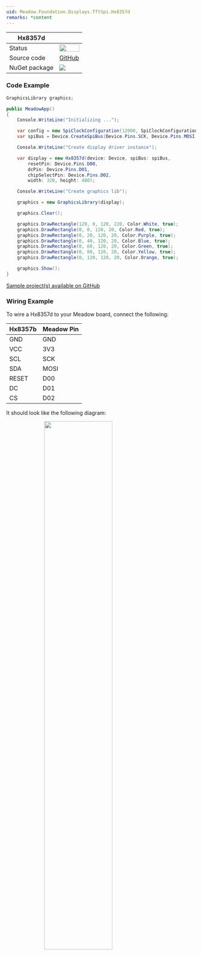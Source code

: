 ```yaml
---
uid: Meadow.Foundation.Displays.TftSpi.Hx8357d
remarks: *content
---
```


| Hx8357d | |
|--------|--------|
| Status | <img src="https://img.shields.io/badge/Working-brightgreen" style="width: auto; height: -webkit-fill-available;" /> |
| Source code | [GitHub](https://github.com/WildernessLabs/Meadow.Foundation/tree/master/Source/Meadow.Foundation.Peripherals/Displays.TftSpi.Hx8357d) |
| NuGet package | <a href="https://www.nuget.org/packages/Meadow.Foundation.Displays.TftSpi/" target="_blank"><img src="https://img.shields.io/nuget/v/Meadow.Foundation.Displays.TftSpi.svg?label=Meadow.Foundation.Displays.TftSpi" /></a> |

### Code Example

```csharp
GraphicsLibrary graphics;

public MeadowApp()
{
    Console.WriteLine("Initializing ...");

    var config = new SpiClockConfiguration(12000, SpiClockConfiguration.Mode.Mode0);
    var spiBus = Device.CreateSpiBus(Device.Pins.SCK, Device.Pins.MOSI, Device.Pins.MISO, config);

    Console.WriteLine("Create display driver instance");

    var display = new Hx8357d(device: Device, spiBus: spiBus,
        resetPin: Device.Pins.D00,
        dcPin: Device.Pins.D01,
        chipSelectPin: Device.Pins.D02,
        width: 320, height: 480);

    Console.WriteLine("Create graphics lib");

    graphics = new GraphicsLibrary(display);

    graphics.Clear();

    graphics.DrawRectangle(120, 0, 120, 220, Color.White, true);
    graphics.DrawRectangle(0, 0, 120, 20, Color.Red, true);
    graphics.DrawRectangle(0, 20, 120, 20, Color.Purple, true);
    graphics.DrawRectangle(0, 40, 120, 20, Color.Blue, true);
    graphics.DrawRectangle(0, 60, 120, 20, Color.Green, true);
    graphics.DrawRectangle(0, 80, 120, 20, Color.Yellow, true);
    graphics.DrawRectangle(0, 120, 120, 20, Color.Orange, true);

    graphics.Show();
}

```

[Sample project(s) available on GitHub](https://github.com/WildernessLabs/Meadow.Foundation/tree/master/Source/Meadow.Foundation.Peripherals/Displays.TftSpi.Hx8357d/Samples/Displays.TftSpi.Hx8357d_Sample)

### Wiring Example

 To wire a Hx8357d to your Meadow board, connect the following:

| Hx8357b | Meadow Pin |
|---------|------------|
| GND     | GND        |
| VCC     | 3V3        |
| SCL     | SCK        |
| SDA     | MOSI       |
| RESET   | D00        |
| DC      | D01        |
| CS      | D02        |

It should look like the following diagram:

<img src="../../API_Assets/Meadow.Foundation.Displays.Tft.Hx8357d/Hx8357d_Fritzing.png" 
    style="width: 60%; display: block; margin-left: auto; margin-right: auto;" />




